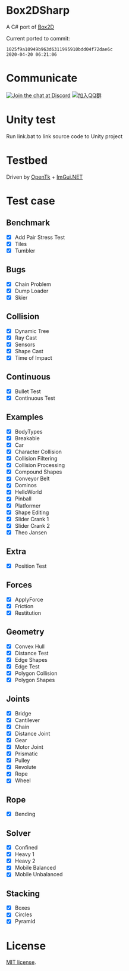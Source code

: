 # Box2DSharp
A C# port of [Box2D](https://github.com/erincatto/Box2D)

Current ported to commit:
```
1025f9a10949b963d6311995910bdd04f72dae6c
2020-04-20 06:21:06
```

# Communicate

[![Join the chat at Discord](https://img.shields.io/badge/Discord-Join%20chat-blue)](https://discord.gg/C244nr3)
[![加入QQ群](https://img.shields.io/badge/QQ%20Group-加入QQ群-orange)](https://jq.qq.com/?_wv=1027&k=b2zyTWnZ)

# Unity test
Run link.bat to link source code to Unity project

# Testbed
Driven by [OpenTk](https://github.com/opentk/opentk) + [ImGui.NET](https://github.com/mellinoe/imgui.net)

# Test case
## Benchmark
* [x] Add Pair Stress Test
* [x] Tiles
* [x] Tumbler

## Bugs
* [x] Chain Problem
* [x] Dump Loader
* [x] Skier

## Collision
* [x] Dynamic Tree
* [x] Ray Cast
* [x] Sensors
* [x] Shape Cast
* [x] Time of Impact

## Continuous
* [x] Bullet Test
* [x] Continuous Test

## Examples
* [x] BodyTypes
* [x] Breakable
* [x] Car
* [x] Character Collision
* [x] Collision Filtering
* [x] Collision Processing
* [x] Compound Shapes
* [x] Conveyor Belt
* [x] Dominos
* [x] HelloWorld
* [x] Pinball
* [x] Platformer
* [x] Shape Editing
* [x] Slider Crank 1
* [x] Slider Crank 2
* [x] Theo Jansen

## Extra
* [x] Position Test

## Forces
* [x] ApplyForce
* [x] Friction
* [x] Restitution

## Geometry
* [x] Convex Hull
* [x] Distance Test
* [x] Edge Shapes
* [x] Edge Test
* [x] Polygon Collision
* [x] Polygon Shapes

## Joints
* [x] Bridge
* [x] Cantilever
* [x] Chain
* [x] Distance Joint
* [x] Gear
* [x] Motor Joint
* [x] Prismatic
* [x] Pulley
* [x] Revolute
* [x] Rope
* [x] Wheel

## Rope
* [x] Bending

## Solver
* [x] Confined
* [x] Heavy 1
* [x] Heavy 2
* [x] Mobile Balanced
* [x] Mobile Unbalanced

## Stacking
* [x] Boxes
* [x] Circles
* [x] Pyramid

# License
[MIT license](https://en.wikipedia.org/wiki/MIT_License).

